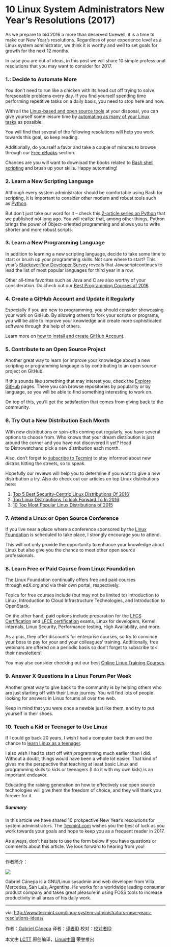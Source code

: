10 Linux System Administrators New Year’s Resolutions (2017)
============================================================

As we prepare to bid 2016 a more than deserved farewell, it is a time to make our New Year’s resolutions. Regardless of your experience level as a Linux system administrator, we think it is worthy and well to set goals for growth for the next 12 months.

In case you are out of ideas, in this post we will share 10 simple professional resolutions that you may want to consider for 2017.

### 1.: Decide to Automate More

You don’t need to run like a chicken with its head cut off trying to solve foreseeable problems every day. If you find yourself spending time performing repetitive tasks on a daily basis, you need to stop here and now.

With all the [Linux-based and open source tools][4] at your disposal, you can give yourself some leisure time by [automating as many of your Linux tasks][5] as possible.

You will find that several of the following resolutions will help you work towards this goal, so keep reading.

Additionally, do yourself a favor and take a couple of minutes to browse through our [Free eBooks][6] section.

Chances are you will want to download the books related to [Bash shell scripting][7] and brush up your skills. Happy automating!

### 2\. Learn a New Scripting Language

Although every system administrator should be comfortable using Bash for scripting, it is important to consider other modern and robust tools such as [Python][8].

But don’t just take our word for it – check this [2-article series on Python][9] that we published not long ago. You will realize that, among other things, Python brings the power of Object-oriented programming and allows you to write shorter and more robust scripts.

### 3\. Learn a New Programming Language

In addition to learning a new scripting language, decide to take some time to start or brush up your programming skills. Not sure where to start? This year’s [Stackoverflow Developer Survey][10] reveals that Javascriptcontinues to lead the list of most popular languages for third year in a row.

Other all-time favorites such as Java and C are also worthy of your consideration. Do check out our [Best Programming Courses of 2016][11].

### 4\. Create a GitHub Account and Update it Regularly

Especially if you are new to programming, you should consider showcasing your work on GitHub. By allowing others to fork your scripts or programs, you will be able to improve your knowledge and create more sophisticated software through the help of others.

Learn more on [how to install and create GitHub Account][12].

### 5\. Contribute to an Open Source Project

Another great way to learn (or improve your knowledge about) a new scripting or programming language is by contributing to an open source project on GitHub.

If this sounds like something that may interest you, check the [Explore GitHub][13] pages. There you can browse repositories by popularity or by language, so you will be able to find something interesting to work on.

On top of this, you’ll get the satisfaction that comes from giving back to the community.

### 6\. Try Out a New Distribution Each Month

With new distributions or spin-offs coming out regularly, you have several options to choose from. Who knows that your dream distribution is just around the corner and you have not discovered it yet? Head to Distrowatchand pick a new distribution each month.

Also, don’t forget to [subscribe to Tecmint][14] to stay informed about new distros hitting the streets, so to speak.

Hopefully our reviews will help you to determine if you want to give a new distribution a try. Also do check out our articles on top Linux distributions here:

1.  [Top 5 Best Security-Centric Linux Distributions Of 2016][1]
2.  [Top Linux Distributions To look Forward To In 2016][2]
3.  [10 Top Most Popular Linux Distributions of 2015][3]

### 7\. Attend a Linux or Open Source Conference

If you live near a place where a conference sponsored by the [Linux Foundation][15] is scheduled to take place, I strongly encourage you to attend.

This will not only provide the opportunity to enhance your knowledge about Linux but also give you the chance to meet other open source professionals.

### 8\. Learn Free or Paid Course from Linux Foundation

The Linux Foundation continually offers free and paid courses through edX.org and via their own portal, respectively.

Topics for free courses include (but may not be limited to) Introduction to Linux, Introduction to Cloud Infrastructure Technologies, and Introduction to OpenStack.

On the other hand, paid options include preparation for the [LFCS Certification][16] and [LFCE certification][17] exams, Linux for developers, Kernel internals, Linux Security, Performance testing, High Availability, and more.

As a plus, they offer discounts for enterprise courses, so try to convince your boss to pay for your and your colleagues’ training. Additionally, free webinars are offered on a periodic basis so don’t forget to subscribe to< their newsletters!

You may also consider checking out our best [Online Linux Training Courses][18].

### 9\. Answer X Questions in a Linux Forum Per Week

Another great way to give back to the community is by helping others who are just starting off with their Linux journey. You will find lots of people looking for answers in Linux forums all over the web.

Keep in mind that you were once a newbie just like them, and try to put yourself in their shoes.

### 10\. Teach a Kid or Teenager to Use Linux

If I could go back 20 years, I wish I had a computer back then and the chance to [learn Linux as a teenager][19].

I also wish I had to start off with programming much earlier than I did. Without a doubt, things would have been a whole lot easier. That kind of gives me the perspective that teaching at least basic Linux and programming skills to kids or teenagers (I do it with my own kids) is an important endeavor.

Educating the raising generation on how to effectively use open source technologies will give them the freedom of choice, and they will thank you forever for it.

##### Summary

In this article we have shared 10 prospective New Year’s resolutions for system administrators. The [Tecmint.com][20] wishes you the best of luck as you work towards your goals and hope to keep you as a frequent reader in 2017.

As always, don’t hesitate to use the form below if you have questions or comments about this article. We look forward to hearing from you!

--------------------------------------------------------------------------------


作者简介：

![](http://1.gravatar.com/avatar/d9d14c5b51331864398e6288cb0c2091?s=128&d=blank&r=g)

Gabriel Cánepa is a GNU/Linux sysadmin and web developer from Villa Mercedes, San Luis, Argentina. He works for a worldwide leading consumer product company and takes great pleasure in using FOSS tools to increase productivity in all areas of his daily work.

--------------------------------------------------------------------------------

via: http://www.tecmint.com/linux-system-administrators-new-years-resolutions-ideas/

作者：[Gabriel Cánepa][a]
译者：[译者ID](https://github.com/译者ID)
校对：[校对者ID](https://github.com/校对者ID)

本文由 [LCTT](https://github.com/LCTT/TranslateProject) 原创编译，[Linux中国](https://linux.cn/) 荣誉推出

[a]:http://www.tecmint.com/author/gacanepa/
[1]:http://www.tecmint.com/best-security-centric-linux-distributions-of-2016/
[2]:http://www.tecmint.com/top-linux-distributions-to-look-forward-in-2016/
[3]:http://www.tecmint.com/10-top-most-popular-linux-distributions-of-2015/
[4]:http://www.tecmint.com/category/top-tools/
[5]:http://www.tecmint.com/using-shell-script-to-automate-linux-system-maintenance-tasks/
[6]:http://tecmint.tradepub.com/category/information-technology-servers-and-linux-server-os/806/
[7]:http://tecmint.tradepub.com/free/w_syst05/?p=w_syst05
[8]:http://www.tecmint.com/category/python/
[9]:http://www.tecmint.com/learn-python-programming-and-scripting-in-linux/
[10]:http://stackoverflow.com/research/developer-survey-2016#technology
[11]:https://deals.tecmint.com/collections/best-of-bundles-2016
[12]:http://www.tecmint.com/install-git-centos-fedora-redhat/
[13]:https://help.github.com/articles/where-can-i-find-open-source-projects-to-work-on/
[14]:http://subscribe.tecmint.com/newsletter
[15]:http://events.linuxfoundation.org/
[16]:http://www.tecmint.com/sed-command-to-create-edit-and-manipulate-files-in-linux/
[17]:http://www.tecmint.com/installing-network-services-and-configuring-services-at-system-boot/
[18]:http://www.tecmint.com/linux-online-training-courses/
[19]:http://www.tecmint.com/free-online-linux-learning-guide-for-beginners/
[20]:http://tecmint.com/

